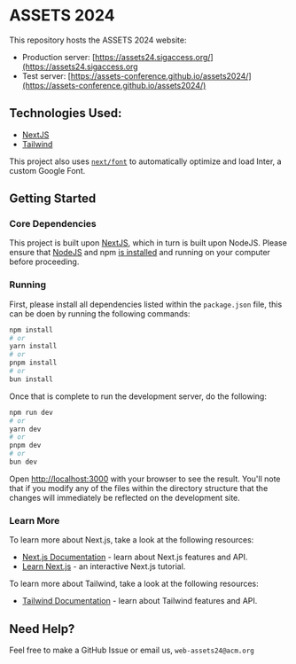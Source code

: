 # ASSETS 2024

This repository hosts the ASSETS 2024 website:

- Production server: [https://assets24.sigaccess.org/](https://assets24.sigaccess.org
- Test server: [https://assets-conference.github.io/assets2024/](https://assets-conference.github.io/assets2024/)

## Technologies Used:
- [NextJS](https://nextjs.org/)
- [Tailwind](tailwindcss.com)

This project also uses [`next/font`](https://nextjs.org/docs/basic-features/font-optimization) to automatically optimize and load Inter, a custom Google Font.

## Getting Started

### Core Dependencies

This project is built upon [NextJS](https://nextjs.org/docs), which in turn is built upon NodeJS. Please ensure that [NodeJS](https://nodejs.org/) and npm [is installed](https://nodejs.org/en/download/current) and running on your computer before proceeding.

### Running

First, please install all dependencies listed within the `package.json` file, this can be doen by running the following commands:
```bash 
npm install
# or
yarn install
# or
pnpm install
# or
bun install
```
Once that is complete to run the development server, do the following:

```bash
npm run dev
# or
yarn dev
# or
pnpm dev
# or
bun dev
```

Open [http://localhost:3000](http://localhost:3000) with your browser to see the result. You'll note that if you modify any of the files within the directory structure that the changes will immediately be reflected on the development site.

### Learn More

To learn more about Next.js, take a look at the following resources:

- [Next.js Documentation](https://nextjs.org/docs) - learn about Next.js features and API.
- [Learn Next.js](https://nextjs.org/learn) - an interactive Next.js tutorial.

To learn more about Tailwind, take a look at the following resources:
- [Tailwind Documentation](https://tailwindcss.com/docs/) - learn about Tailwind features and API.

## Need Help?
Feel free to make a GitHub Issue or email us, `web-assets24@acm.org`

